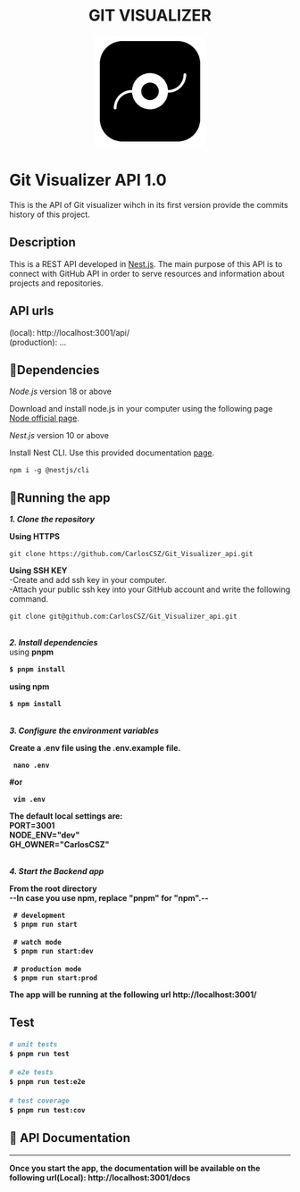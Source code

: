   <h1 align="center">GIT VISUALIZER</h1>
<p align="center">
  <img src="git.png" width="200" alt="Git Visualizer Logo Logo" />
</p>

# Git Visualizer API 1.0
This is the API of Git visualizer wihch in its first version provide the commits history of this project. 

## Description
This is a REST API developed in [Nest.js](https://github.com/nestjs/nest). The main purpose of this API is to connect with GitHub API in order to serve resources and information about projects and repositories.

## API urls
(local): http://localhost:3001/api/ <br />
(production): ... <br />

## 📒Dependencies
*Node.js* version 18 or above

   Download and install node.js in your computer using the following page [Node official page](https://nodejs.org/en).

*Nest.js* version 10 or above

   Install Nest CLI. Use this provided documentation [page](https://docs.nestjs.com/).
   ```
   npm i -g @nestjs/cli
   ```

## 📝Running the app

***1. Clone the repository***

   **Using HTTPS**
   ```
   git clone https://github.com/CarlosCSZ/Git_Visualizer_api.git
   ```
   **Using SSH KEY**<br />
   -Create and add ssh key in your computer.<br />
   -Attach your public ssh key into your GitHub account and write the following command.<br />
   ```
   git clone git@github.com:CarlosCSZ/Git_Visualizer_api.git
   ```

<br />***2. Install dependencies***<br />
  using <b>pnpm<b>
  ```bash
  $ pnpm install
  ```
  using <b>npm<b>
  ```bash
  $ npm install
  ```

<br />***3. Configure the environment variables***

   **Create a .env file using the .env.example file.**
   ```
    nano .env
   ```
   #or
   ```
    vim .env
   ```
   The default local settings are:<br />
    PORT=3001<br />
    NODE_ENV="dev"<br />
    GH_OWNER="CarlosCSZ"<br />    

<br />***4. Start the Backend app***

   **From the root directory**
   <br />--In case you use npm, replace "pnpm" for "npm".--
   ```
    # development
    $ pnpm run start

    # watch mode
    $ pnpm run start:dev

    # production mode
    $ pnpm run start:prod
  ```

   The app will be running at the following url http://localhost:3001/

## Test

```bash
# unit tests
$ pnpm run test

# e2e tests
$ pnpm run test:e2e

# test coverage
$ pnpm run test:cov
```

## 📂 API Documentation

*****
Once you start the app, the documentation will be available on the following url(Local): http://localhost:3001/docs
